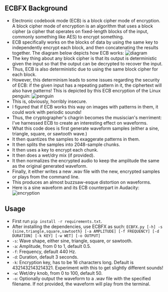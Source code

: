 ## ECBFX Background
- Electronic codebook mode (ECB) is a block cipher mode of encryption. A block cipher mode of encryption is an algorithm that uses a block cipher (a cipher that operates on fixed-length blocks of the input, commonly something like AES) to encrypt something.
- ECB specifically works on the blocks of data by using the same key to independently encrypt each block, and then concatenating the results together. The diagram below depicts how ECB works: ![diagram](https://i.imgur.com/WoEHdRj.png)
- The key thing about any block cipher is that its output is deterministic given the input so that the output can be decrypted to recover the input.
- Thus, ECB is also deterministic due to using the same block cipher for each block.
- However, this determinism leads to some issues regarding the security of ECB: if the given input has a repeating pattern in it, the ciphertext will also have patterns! This is depicted by this ECB encryption of the Linux penguin: ![penguin](https://i.imgur.com/4CzMItx.png)
- This is, obviously, horribly insecure.
- I figured that if ECB works this way on images with patterns in them, it could work with periodic sounds!
- Thus, the cryptographer's chagrin becomes the musiscian's merriment: I've harnessed ECB to create an interesting effect on waveforms.
- What this code does is first generate waveform samples (either a sine, triangle, square, or sawtooth wave.)
- It then quantizes the samples to exaggerate patterns in them.
- It then splits the samples into 2048-sample chunks.
- It then uses a key to encrypt each chunk.
- It then does a wet/dry mix (if provided).
- It then normalizes the encrypted audio to keep the amplitude the same as the original generated waveform.
- Finally, it either writes a new .wav file with the new, encrypted samples or plays from the command line.
- This produces an almost buzzsaw-esque distortion on waveforms.
- Here is a sine waveform and its ECB counterpart in Audacity: ![encryption](https://i.imgur.com/icNrWSh.png)

## Usage
- First run `pip install -r requirements.txt`.
- After installing the dependencies, use ECBFX as such: `ECBFX.py [-h] -s {sine,triangle,square,sawtooth} [-a AMPLITUDE] [-f FREQUENCY] [-d DURATION] [-k KEY] [-w WET] [-o OUTPUT]`
- `-s`: Wave shape, either sine, triangle, square, or sawtooth.
- `-a`: Amplitude, from 0 to 1, default 0.5.
- `-f`: Frequency, default 440 Hz.
- `-d`: Duration, default 3 seconds.
- `-k`: Encryption key, has to be 16 characters long. Default is 4321432143214321. Experiment with this to get slightly different sounds!
- `-w`: Wet/dry knob, from 0 to 100, default 50.
- `-o`: Optionally output the waveform to a .wav file with the specified filename. If not provided, the waveform will play from the terminal.

